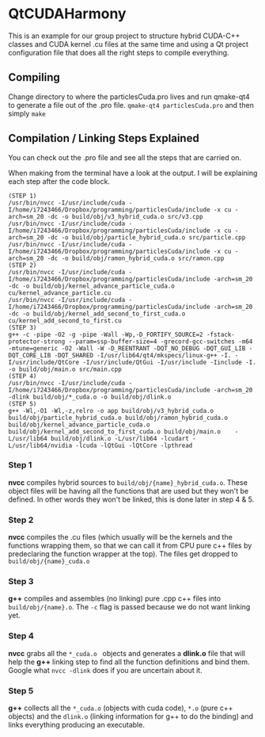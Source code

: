 # QtCUDAHarmony
This is an example for our group project to structure hybrid CUDA-C++ classes
and CUDA kernel .cu files at the same time and using a Qt project configuration
file that does all the right steps to compile everything.

## Compiling
Change directory to where the particlesCuda.pro lives and run qmake-qt4 to
generate a file out of the .pro file. ``qmake-qt4 particlesCuda.pro`` and then
simply ``make``

## Compilation / Linking Steps Explained
You can check out the .pro file and see all the steps that are carried on.

When making from the terminal have a look at the output. I will be explaining
each step after the code block.

```
(STEP 1)
/usr/bin/nvcc -I/usr/include/cuda -I/home/i7243466/Dropbox/programming/particlesCuda/include -x cu -arch=sm_20 -dc -o build/obj/v3_hybrid_cuda.o src/v3.cpp
/usr/bin/nvcc -I/usr/include/cuda -I/home/i7243466/Dropbox/programming/particlesCuda/include -x cu -arch=sm_20 -dc -o build/obj/particle_hybrid_cuda.o src/particle.cpp
/usr/bin/nvcc -I/usr/include/cuda -I/home/i7243466/Dropbox/programming/particlesCuda/include -x cu -arch=sm_20 -dc -o build/obj/ramon_hybrid_cuda.o src/ramon.cpp
(STEP 2)
/usr/bin/nvcc -I/usr/include/cuda -I/home/i7243466/Dropbox/programming/particlesCuda/include -arch=sm_20 -dc -o build/obj/kernel_advance_particle_cuda.o cu/kernel_advance_particle.cu
/usr/bin/nvcc -I/usr/include/cuda -I/home/i7243466/Dropbox/programming/particlesCuda/include -arch=sm_20 -dc -o build/obj/kernel_add_second_to_first_cuda.o cu/kernel_add_second_to_first.cu
(STEP 3)
g++ -c -pipe -O2 -g -pipe -Wall -Wp,-D_FORTIFY_SOURCE=2 -fstack-protector-strong --param=ssp-buffer-size=4 -grecord-gcc-switches -m64 -mtune=generic -O2 -Wall -W -D_REENTRANT -DQT_NO_DEBUG -DQT_GUI_LIB -DQT_CORE_LIB -DQT_SHARED -I/usr/lib64/qt4/mkspecs/linux-g++ -I. -I/usr/include/QtCore -I/usr/include/QtGui -I/usr/include -Iinclude -I. -o build/obj/main.o src/main.cpp
(STEP 4)
/usr/bin/nvcc -I/usr/include/cuda -I/home/i7243466/Dropbox/programming/particlesCuda/include -arch=sm_20 -dlink build/obj/*_cuda.o -o build/obj/dlink.o
(STEP 5)
g++ -Wl,-O1 -Wl,-z,relro -o app build/obj/v3_hybrid_cuda.o build/obj/particle_hybrid_cuda.o build/obj/ramon_hybrid_cuda.o build/obj/kernel_advance_particle_cuda.o build/obj/kernel_add_second_to_first_cuda.o build/obj/main.o    -L/usr/lib64 build/obj/dlink.o -L/usr/lib64 -lcudart -L/usr/lib64/nvidia -lcuda -lQtGui -lQtCore -lpthread 

```

### Step 1
**nvcc** compiles hybrid sources to `build/obj/{name}_hybrid_cuda.o`. These object
files will be having all the functions that are used but they won't be defined.
In other words they won't be linked, this is done later in step 4 & 5.

### Step 2
**nvcc** compiles the .cu files (which usually will be the kernels and the
functions wrapping them, so that we can call it from CPU pure c++ files by
predeclaring the function wrapper at the top). The files get dropped to
``build/obj/{name}_cuda.o``

### Step 3
**g++** compiles and assembles (no linking) pure .cpp c++ files into 
``build/obj/{name}.o``. The ``-c`` flag is passed because we do not want linking yet.


### Step 4
**nvcc** grabs all the ``*_cuda.o `` objects and generates a **dlink.o** file
that will help the **g++** linking step to find all the function definitions and
bind them. Google what ``nvcc -dlink``  does if you are uncertain about it.

### Step 5
**g++** collects all the ``*_cuda.o`` (objects with cuda code), ``*.o`` (pure
c++ objects) and the ``dlink.o`` (linking information for g++ to do the binding)
and links everything producing an executable.